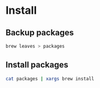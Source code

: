 # Install


## Backup packages
```bash
brew leaves > packages
```

## Install packages
```bash
cat packages | xargs brew install
```
